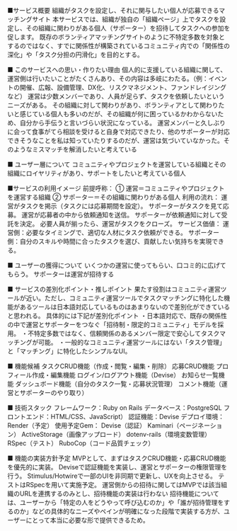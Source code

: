 ■サービス概要
組織がタスクを設定し、それに関与したい個人が応募できるマッチングサイト
本サービスでは、組織が独自の「組織ページ」上でタスクを設定し、その組織に関わりがある個人（サポーター）を招待してタスクへの参加を促します。
既存のボランティアマッチングサイトのように不特定多数を対象とするのではなく、すでに関係性が構築されているコミュニティ内での「関係性の深化」や「タスク分担の円滑化」を目的とする。

■ このサービスへの思い・作りたい理由
個人的に支援している組織に関して、運営側は行いたいことがたくさんあり、その内容は多岐にわたる。（例：イベントの開催、広報、設備管理、DX化、リスクマネジメント、ファンドレイジングなど）
運営は少数メンバーであり、人員が足らず、タスクを依頼したいというニーズがある。
その組織に対して関わりがあり、ボランティアとして関わりたいと感じている個人も多いのだが、その組織が何に困っているかわからないため、自分から手伝うと言いづらい状況になっている。
運営メンバーと久しぶりに会って食事がてら相談を受けると自身で対応できたり、他のサポーターが対応できそうなことを私は知っていたりするのだが、運営は気づいていなかった。そのようなミスマッチを解消したいと考えている

■ ユーザー層について
コミュニティやプロジェクトを運営している組織とその組織にロイヤリティがあり、サポートをしたいと考えている個人

■サービスの利用イメージ
前提呼称：
① 運営＝コミュニティやプロジェクトを運営する組織
② サポーター＝その組織に関わりがある個人
利用の流れ：
運営がタスクを掲示（タスクには応募期間を設定）。
サポーターがタスクを見て応募。
運営が応募者の中から依頼通知を送信。
サポーターが依頼通知に対して受託を決定。
必要人員が揃ったら、運営がタスクをクローズ。
サービス価値：
運営側：必要なタイミングで、適切な人材にタスク依頼ができる。
サポーター側：自分のスキルや時間に合ったタスクを選び、貢献したい気持ちを実現できる。



■ ユーザーの獲得について
いくつかの運営に使ってもらい、口コミ的に広げてもらう。
サポーターは運営が招待する

■ サービスの差別化ポイント・推しポイント
果たす役割はコミュニティ運営ツールが近い。ただし、コミュニティ運営ツールでタスクマッチングに特化した機能があるツールは日本語対応しているものはあまりないので差別化ができていると思われる。
具体的には下記が差別化ポイント
・日本語対応で、既存の関係性の中で運営とサポーターをつなぐ「招待制・限定的コミュニティ」モデルを採用。
・不特定多数ではなく、信頼関係のあるメンバー限定で安心してタスクマッチングが可能。
・一般的なコミュニティ運営ツールにはない「タスク管理」と「マッチング」に特化したシンプルなUI。

■ 機能候補
タスクCRUD機能（作成・閲覧・編集・削除）
応募CRUD機能
プロフィール作成・編集機能
ログイン/ログアウト機能（Devise）
お知らせ一覧機能
ダッシュボード機能（自分のタスク一覧・応募状況管理）
コメント機能（運営とサポーターのやり取り）

■ 技術スタック
フレームワーク：Ruby on Rails
データベース：PostgreSQL
フロントエンド：HTML/CSS、JavaScript）
認証機能：Devise
デプロイ環境：Render（予定）
使用予定Gem：
Devise（認証）
Kaminari（ページネーション）
ActiveStorage（画像アップロード）
dotenv-rails（環境変数管理）
RSpec（テスト）
RuboCop（コード品質チェック）

■ 機能の実装方針予定
MVPとして、まずはタスクCRUD機能・応募CRUD機能を優先的に実装。
Deviseで認証機能を実装し、運営とサポーターの権限管理を行う。
Stimulus/Hotwireで一部のUIを非同期で更新し、UXを向上させる。
テストはRSpecを用いて実施予定。
運営側からの招待に関してはMVPでは該当組織のURLを連携するのみとし、招待機能の実装は行わない
招待機能については、ユーザーから「特定の人をどうやって呼び込むのか」や「誰が招待管理をするのか」などの具体的なニーズやペインが明確になった段階で実装する方が、ユーザーにとって本当に必要な形で提供できるため。

